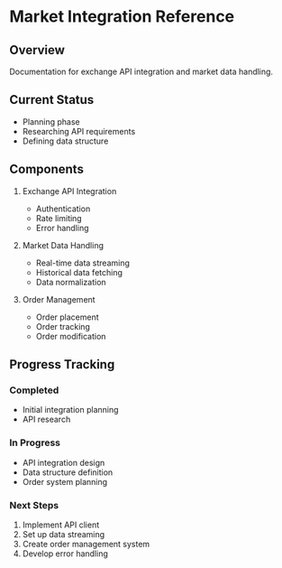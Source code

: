 # Market Integration Reference

## Overview
Documentation for exchange API integration and market data handling.

## Current Status
- Planning phase
- Researching API requirements
- Defining data structure

## Components
1. Exchange API Integration
   - Authentication
   - Rate limiting
   - Error handling

2. Market Data Handling
   - Real-time data streaming
   - Historical data fetching
   - Data normalization

3. Order Management
   - Order placement
   - Order tracking
   - Order modification

## Progress Tracking

### Completed
- Initial integration planning
- API research

### In Progress
- API integration design
- Data structure definition
- Order system planning

### Next Steps
1. Implement API client
2. Set up data streaming
3. Create order management system
4. Develop error handling